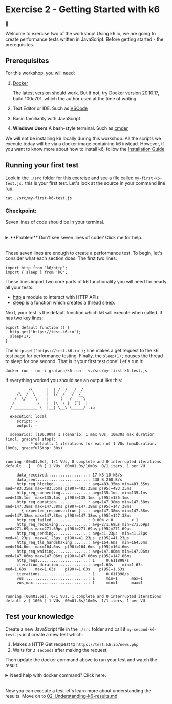 # Exercise 2 - Getting Started with k6

:wave:

Welcome to exercise two of the workshop! Using k6.io, we are going to create performance tests written in JavaScript. Before getting started - the prerequisites.

## Prerequisites

For this workshop, you will need:

1. [Docker](https://docs.docker.com/get-docker/)

    The latest version should work. But if not, try Docker version 20.10.17, build 100c701, which the author used at the time of writing.


2. Text Editor or IDE. Such as [VSCode](https://code.visualstudio.com/)
4. Basic familiarity with JavaScript
3. **Windows Users** A bash-style terminal. Such as [cmder](https://cmder.app/)

We will not be installing k6 locally during this workshop. All the scripts we execute today will be via a docker image containing k6 instead. However, if you want to know more about how to install k6, follow the [Installation Guide](https://k6.io/docs/get-started/installation/)

## Running your first test

Look in the `./src` folder for this exercise and see a file called `my-first-k6-test.js.` this is your first test. Let's look at the source in your command line run:

```
cat ./src/my-first-k6-test.js
```

### Checkpoint:
 Seven lines of code should be in your terminal. 

</br>
<details>
    <summary>**Problem** Don't see seven lines of code? Click me for help.</summary>

You should see an output in your terminal similar to this:

```
thomas.shipley@HOME exercise-2 % cat ./src/my-first-k6-test.js
import http from 'k6/http';
import { sleep } from 'k6';

export default function () {
 http.get('https://test.k6.io');
 sleep(1);
}%  
```

If you see an output like this:

```
cat: .my-first-k6-test.js: No such file or directory
```

Check your terminal is in the exercise-2 folder
</details>
</br>

These seven lines are enough to create a performance test. To begin, let's consider what each section does. The first two lines:

```
import http from 'k6/http';
import { sleep } from 'k6';
```

These lines import two core parts of k6 functionality you will need for nearly all your tests:

* [http](https://k6.io/docs/javascript-api/k6-http/) a module to interact with HTTP APIs
* [sleep](https://k6.io/docs/javascript-api/k6/sleep/) is a function which creates a thread sleep. 

Next, your test is the default function which k6 will execute when called. It has two key lines:

```
export default function () {
  http.get('https://test.k6.io');
  sleep(1);
}
```

The `http.get('https://test.k6.io');` line makes a get request to the k6 test page for performance testing. Finally, the `sleep(1);` causes the thread to sleep for one second. That is it your first test done! Let's run it:

```
docker run --rm -i grafana/k6 run - <./src/my-first-k6-test.js
```

If everything worked you should see an output like this:

```
          /\      |‾‾| /‾‾/   /‾‾/   
     /\  /  \     |  |/  /   /  /    
    /  \/    \    |     (   /   ‾‾\  
   /          \   |  |\  \ |  (‾)  | 
  / __________ \  |__| \__\ \_____/ .io

  execution: local
     script: -
     output: -

  scenarios: (100.00%) 1 scenario, 1 max VUs, 10m30s max duration (incl. graceful stop):
           * default: 1 iterations for each of 1 VUs (maxDuration: 10m0s, gracefulStop: 30s)


running (00m01.0s), 1/1 VUs, 0 complete and 0 interrupted iterations
default   [   0% ] 1 VUs  00m01.0s/10m0s  0/1 iters, 1 per VU

     data_received..................: 17 kB 10 kB/s
     data_sent......................: 438 B 268 B/s
     http_req_blocked...............: avg=483.35ms min=483.35ms med=483.35ms max=483.35ms p(90)=483.35ms p(95)=483.35ms
     http_req_connecting............: avg=135.1ms  min=135.1ms  med=135.1ms  max=135.1ms  p(90)=135.1ms  p(95)=135.1ms 
     http_req_duration..............: avg=147.38ms min=147.38ms med=147.38ms max=147.38ms p(90)=147.38ms p(95)=147.38ms
       { expected_response:true }...: avg=147.38ms min=147.38ms med=147.38ms max=147.38ms p(90)=147.38ms p(95)=147.38ms
     http_req_failed................: 0.00% ✓ 0        ✗ 1  
     http_req_receiving.............: avg=271.69µs min=271.69µs med=271.69µs max=271.69µs p(90)=271.69µs p(95)=271.69µs
     http_req_sending...............: avg=41.23µs  min=41.23µs  med=41.23µs  max=41.23µs  p(90)=41.23µs  p(95)=41.23µs 
     http_req_tls_handshaking.......: avg=164.6ms  min=164.6ms  med=164.6ms  max=164.6ms  p(90)=164.6ms  p(95)=164.6ms 
     http_req_waiting...............: avg=147.06ms min=147.06ms med=147.06ms max=147.06ms p(90)=147.06ms p(95)=147.06ms
     http_reqs......................: 1     0.611898/s
     iteration_duration.............: avg=1.63s    min=1.63s    med=1.63s    max=1.63s    p(90)=1.63s    p(95)=1.63s   
     iterations.....................: 1     0.611898/s
     vus............................: 1     min=1      max=1
     vus_max........................: 1     min=1      max=1


running (00m01.6s), 0/1 VUs, 1 complete and 0 interrupted iterations
default ✓ [ 100% ] 1 VUs  00m01.6s/10m0s  1/1 iters, 1 per VU
```

## Test your knowledge

Create a new JavaScript file in the `./src` folder and call it `my-second-k6-test.js` in it create a new test which:

1. Makes a HTTP Get request to `https://test.k6.io/news.php`
2. Waits for `3 seconds` after making the request.

Then update the docker command above to run your test and watch the result.

<details>
<summary>Need help with docker command? Click here.</summary>
To run your test with Docker take the previous Docker command and replace the path with your new script name:

```
docker run --rm -i grafana/k6 run - <./src/my-second-k6-test.js
```
</details>
</br>

Now you can execute a test let's learn more about understanding the results. Move on to [02-Understanding-k6-results.md](02-Understanding-k6-results.md)